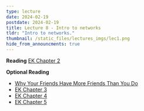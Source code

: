 ```yaml
---
type: lecture
date: 2024-02-19
postdate: 2024-02-19
title: Lecture 8 - Intro to networks
tldr: "Intro to networks."
thumbnail: /static_files/lectures_imgs/lec1.png
hide_from_announcments: true
---
```


**Reading**
[EK Chapter 2](https://www.cs.cornell.edu/home/kleinber/networks-book/networks-book-ch02.pdf)


**Optional Reading**
 - [Why Your Friends Have More Friends Than You Do](https://www.jstor.org/stable/2781907)
 - [EK Chapter 3](https://www.cs.cornell.edu/home/kleinber/networks-book/networks-book-ch03.pdf)
 - [EK Chapter 4](https://www.cs.cornell.edu/home/kleinber/networks-book/networks-book-ch04.pdf)
 - [EK Chapter 5](https://www.cs.cornell.edu/home/kleinber/networks-book/networks-book-ch05.pdf)

